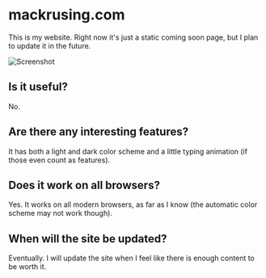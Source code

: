 # mackrusing.com

This is my website. Right now it's just a static coming soon page, but I plan to update it in the future.

![Screenshot](https://mackrusing.com/resources/github/screenshot2.png)

## Is it useful?

No.

## Are there any interesting features?

It has both a light and dark color scheme and a little typing animation (if those even count as features).

## Does it work on all browsers?

Yes. It works on all modern browsers, as far as I know (the automatic color scheme may not work though).

## When will the site be updated?

Eventually. I will update the site when I feel like there is enough content to be worth it.

